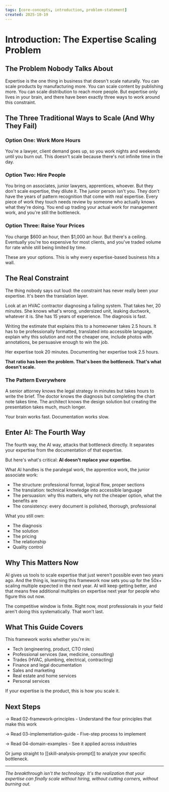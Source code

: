 ```yaml
---
tags: [core-concepts, introduction, problem-statement]
created: 2025-10-19
---
```



# Introduction: The Expertise Scaling Problem

## The Problem Nobody Talks About

Expertise is the one thing in business that doesn't scale naturally. You can scale products by manufacturing more. You can scale content by publishing more. You can scale distribution to reach more people. But expertise only lives in your brain, and there have been exactly three ways to work around this constraint.

## The Three Traditional Ways to Scale (And Why They Fail)

### Option One: Work More Hours

You're a lawyer, client demand goes up, so you work nights and weekends until you burn out. This doesn't scale because there's not infinite time in the day.

### Option Two: Hire People

You bring on associates, junior lawyers, apprentices, whoever. But they don't scale expertise, they dilute it. The junior person isn't you. They don't have the years of pattern recognition that come with real expertise. Every piece of work they touch needs review by someone who actually knows what they're doing. You end up trading your actual work for management work, and you're still the bottleneck.

### Option Three: Raise Your Prices

You charge $600 an hour, then $1,000 an hour. But there's a ceiling. Eventually you're too expensive for most clients, and you've traded volume for rate while still being limited by time.

These are your options. This is why every expertise-based business hits a wall.

## The Real Constraint

The thing nobody says out loud: the constraint has never really been your expertise. It's been the translation layer.

Look at an HVAC contractor diagnosing a failing system. That takes her, 20 minutes. She knows what's wrong, undersized unit, leaking ductwork, whatever it is. She has 15 years of experience. The diagnosis is fast.

Writing the estimate that explains this to a homeowner takes 2.5 hours. It has to be professionally formatted, translated into accessible language, explain why this solution and not the cheaper one, include photos with annotations, be persuasive enough to win the job.

Her expertise took 20 minutes. Documenting her expertise took 2.5 hours.

**That ratio has been the problem. That's been the bottleneck. That's what doesn't scale.**

### The Pattern Everywhere

A senior attorney knows the legal strategy in minutes but takes hours to write the brief. The doctor knows the diagnosis but completing the chart note takes time. The architect knows the design solution but creating the presentation takes much, much longer.

Your brain works fast. Documentation works slow.

## Enter AI: The Fourth Way

The fourth way, the AI way, attacks that bottleneck directly. It separates your expertise from the documentation of that expertise.

But here's what's critical: **AI doesn't replace your expertise.**

What AI handles is the paralegal work, the apprentice work, the junior associate work:

- The structure: professional format, logical flow, proper sections
- The translation: technical knowledge into accessible language
- The persuasion: why this matters, why not the cheaper option, what the benefits are
- The consistency: every document is polished, thorough, professional

What you still own:

- The diagnosis
- The solution
- The pricing
- The relationship
- Quality control


## Why This Matters Now

AI gives us tools to scale expertise that just weren't possible even two years ago. And the thing is, learning this framework now sets you up for the 50x+ scaling multiple expected in the next year. AI will keep getting better, and that means free additional multiples on expertise next year for people who figure this out now.

The competitive window is finite. Right now, most professionals in your field aren't doing this systematically. That won't last.


## What This Guide Covers

This framework works whether you're in:

- Tech (engineering, product, CTO roles)
- Professional services (law, medicine, consulting)
- Trades (HVAC, plumbing, electrical, contracting)
- Finance and legal documentation
- Sales and marketing
- Real estate and home services
- Personal services

If your expertise is the product, this is how you scale it.


## Next Steps

→ Read 02-framework-principles - Understand the four principles that make this work

→ Read 03-implementation-guide - Five-step process to implement

→ Read 04-domain-examples - See it applied across industries

Or jump straight to [[skill-analysis-prompt]] to analyze your specific bottleneck.

---

*The breakthrough isn't the technology. It's the realization that your expertise can finally scale without hiring, without cutting corners, without burning out.*
